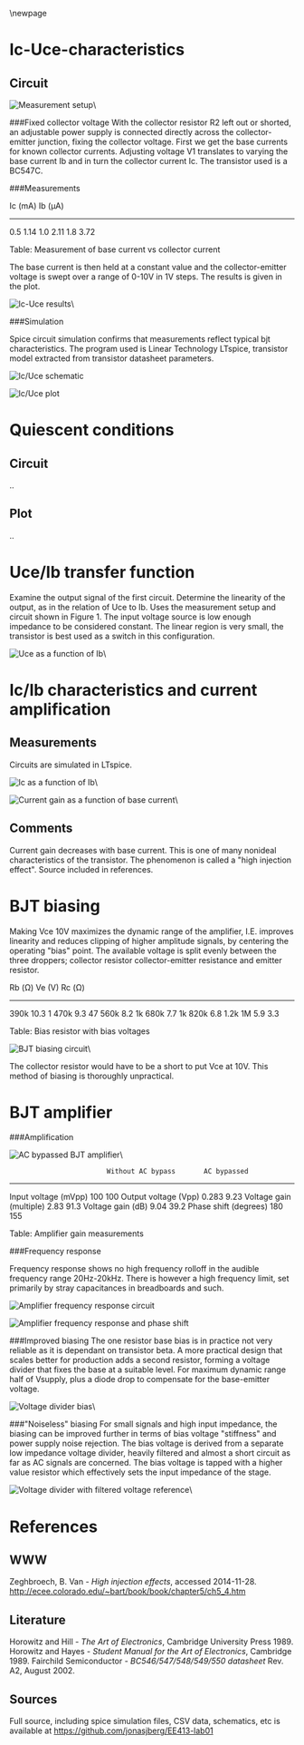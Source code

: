 \newpage

Ic-Uce-characteristics
======================

Circuit
-------

![Measurement setup](img/ic-uce_schem.png)\


###Fixed collector voltage 
With the collector resistor R2 left out or shorted, an adjustable power supply
is connected directly across the collector-emitter junction, fixing the
collector voltage. First we get the base currents for known collector currents.
Adjusting voltage V1 translates to varying the base current Ib and in turn the
collector current Ic.  The transistor used is a BC547C.


###Measurements

Ic (mA)     Ib (µA)
-------     -------
0.5         1.14
1.0         2.11 
1.8         3.72 

Table: Measurement of base current vs collector current


The base current is then held at a constant value and the collector-emitter
voltage is swept over a range of 0-10V in 1V steps. The results is given in
the plot.

![Ic-Uce results](img/ic-uce_plot.png)\


###Simulation

Spice circuit simulation confirms that measurements reflect typical bjt
characteristics. The program used is Linear Technology LTspice, transistor
model extracted from transistor datasheet parameters.

![Ic/Uce schematic](img/ic-uce_ltspice-schem.png)

![Ic/Uce plot](img/ic-uce_ltspice-plot.png)


Quiescent conditions
====================

Circuit
-------
..

Plot 
----
..


Uce/Ib transfer function
========================
Examine the output signal of the first circuit. Determine the linearity of the
output, as in the relation of Uce to Ib.
Uses the measurement setup and circuit shown in Figure 1.
The input voltage source is low enough impedance to be considered constant.
The linear region is very small, the transistor is best used as a switch in this
configuration.

![Uce as a function of Ib](img/uce-ib_plot.png)\


Ic/Ib characteristics and current amplification
===============================================

Measurements
------------
Circuits are simulated in LTspice.


![Ic as a function of Ib](img/ic-ib_plot.png)\


![Current gain as a function of base current](img/ic-ib-amplification_plot.png)\


Comments
--------
Current gain decreases with base current. This is one of many nonideal
characteristics of the transistor. The phenomenon is called a "high injection
effect". Source included in references. 


BJT biasing
===========

Making Vce 10V maximizes the dynamic range of the amplifier, I.E. improves
linearity and reduces clipping of higher amplitude signals, by centering the
operating "bias" point. The available voltage is split evenly between the three
droppers; collector resistor collector-emitter resistance and emitter resistor.

Rb (Ω)      Ve (V)      Rc (Ω)  
------      ------      ------
390k        10.3        1
470k        9.3         47
560k        8.2         1k
680k        7.7         1k
820k        6.8         1.2k
1M          5.9         3.3 

Table: Bias resistor with bias voltages

![BJT biasing circuit](img/bjt-bias_1.png)\


The collector resistor would have to be a short to put Vce at 10V. This method
of biasing is thoroughly unpractical.


BJT amplifier
=============

###Amplification

![AC bypassed BJT amplifier](img/bjt-bias_2AC.png)\


                            Without AC bypass       AC bypassed
--------------------        -----------------       -----------
Input voltage (mVpp)        100                     100
Output voltage (Vpp)        0.283                   9.23
Voltage gain (multiple)     2.83                    91.3 
Voltage gain (dB)           9.04                    39.2
Phase shift (degrees)       180                     155

Table: Amplifier gain measurements


###Frequency response

Frequency response shows no high frequency rolloff in the audible frequency
range 20Hz-20kHz. There is however a high frequency limit, set primarily by
stray capacitances in breadboards and such.

![Amplifier frequency response circuit](img/6_amplifier-av_schem.png)

![Amplifier frequency response and phase shift](img/6_amplifier-av_bode.png)


###Improved biasing
The one resistor base bias is in practice not very reliable as it is dependant
on transistor beta. A more practical design that scales better for production
adds a second resistor, forming a voltage divider that fixes the base at a
suitable level. For maximum dynamic range half of Vsupply, plus a diode drop to
compensate for the base-emitter voltage.

![Voltage divider bias](img/bjt-bias_2AC_improved.png)\


###"Noiseless" biasing
For small signals and high input impedance, the biasing can be improved further
in terms of bias voltage "stiffness" and power supply noise rejection. 
The bias voltage is derived from a separate low impedance voltage divider,
heavily filtered and almost a short circuit as far as AC signals are concerned.
The bias voltage is tapped with a higher value resistor which effectively sets
the input impedance of the stage.

![Voltage divider with filtered voltage reference](img/bjt-bias_2AC_quiet.png)\


References
==========

WWW
---
Zeghbroech, B. Van - *High injection effects*, accessed 2014-11-28.
<http://ecee.colorado.edu/~bart/book/book/chapter5/ch5_4.htm>

Literature
----------
Horowitz and Hill -  *The Art of Electronics*, Cambridge University Press 1989.
Horowitz and Hayes - *Student Manual for the Art of Electronics*, Cambridge 1989.
Fairchild Semiconductor - *BC546/547/548/549/550 datasheet* Rev. A2, August 2002.

Sources
-------
Full source, including spice simulation files, CSV data, schematics, etc is
available at <https://github.com/jonasjberg/EE413-lab01>
